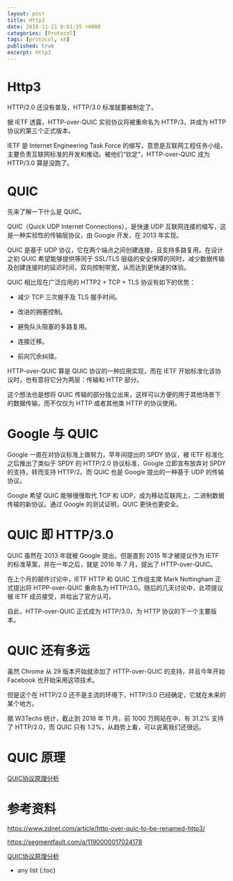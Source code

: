 ```yaml
---
layout: post
title: Http3
date: 2018-11-21 8:01:55 +0800
categories: [Protocol]
tags: [protocol, sh]
published: true
excerpt: Http3
---
```


# Http3

HTTP/2.0 还没有普及，HTTP/3.0 标准就要被制定了。

据 IETF 透露，HTTP-over-QUIC 实验协议将被重命名为 HTTP/3，并成为 HTTP 协议的第三个正式版本。

IETF 是 Internet Engineering Task Force 的缩写，意思是互联网工程任务小组，主要负责互联网标准的开发和推动。被他们“钦定”，HTTP-over-QUIC 成为HTTP/3.0 算是没跑了。

# QUIC

先来了解一下什么是 QUIC。

QUIC（Quick UDP Internet Connections），是快速 UDP 互联网连接的缩写，这是一种实验性的传输层协议，由 Google 开发，在 2013 年实现。

QUIC 是基于 UDP 协议，它在两个端点之间创建连接，且支持多路复用。在设计之初 QUIC 希望能够提供等同于 SSL/TLS 层级的安全保障的同时，减少数据传输及创建连接时的延迟时间，双向控制带宽，从而达到更快速的体验。

QUIC 相比现在广泛应用的 HTTP2 + TCP + TLS 协议有如下的优势：

- 减少 TCP 三次握手及 TLS 握手时间。

- 改进的拥塞控制。

- 避免队头阻塞的多路复用。

- 连接迁移。

- 前向冗余纠错。


HTTP-over-QUIC 算是 QUIC 协议的一种应用实现，而在 IETF 开始标准化该协议时，也有意将它分为两层：传输和 HTTP 部分。

这个想法也是想将 QUIC 传输的部分独立出来，这样可以方便的用于其他场景下的数据传输，而不仅仅为 HTTP 或者其他类 HTTP 的协议使用。

# Google 与 QUIC

Google 一直在对协议标准上做努力，早年间提出的 SPDY 协议，被 IETF 标准化之后推出了类似于 SPDY 的 HTTP/2.0 协议标准，Google 立即宣布放弃对 SPDY 的支持，转而支持 HTTP/2。而 QUIC 也是 Google 提出的一种基于 UDP 的传输协议。

Google 希望 QUIC 能够慢慢取代 TCP 和 UDP，成为移动互联网上，二进制数据传输的新协议。通过 Google 的测试证明，QUIC 更快也更安全。

# QUIC 即 HTTP/3.0

QUIC 虽然在 2013 年就被 Google 提出，但是直到 2015 年才被提议作为 IETF 的标准草案，并在一年之后，就是 2016 年 7 月，提出了 HTTP-over-QUIC。

在上个月的邮件讨论中，IETF HTTP 和 QUIC 工作组主席 Mark Nottingham 正式提出将 HTPP-over-QUIC 重命名为 HTTP/3.0。随后的几天讨论中，此项提议被 IETF 成员接受，并给出了官方认可。

自此，HTTP-over-QUIC 正式成为 HTTP/3.0，为 HTTP 协议的下一个主要版本。

# QUIC 还有多远

虽然 Chrome 从 29 版本开始就添加了 HTTP-over-QUIC 的支持，并且今年开始 Facebook 也开始采用这项技术。

但是这个在 HTTP/2.0 还不是主流的环境下，HTTP/3.0 已经确定，它就在未来的某个地方。

据 W3Techs 统计，截止到 2018 年 11 月，前 1000 万网站在中，有 31.2% 支持了 HTTP/2.0，而 QUIC 只有 1.2%，从趋势上看，可以说离我们还很远。

# QUIC 原理

[QUIC协议原理分析](https://zhuanlan.zhihu.com/p/32553477)

# 参考资料

https://www.zdnet.com/article/http-over-quic-to-be-renamed-http3/

https://segmentfault.com/a/1190000017024178

[QUIC协议原理分析](https://zhuanlan.zhihu.com/p/32553477)

* any list
{:toc}